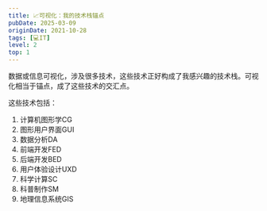 ```yaml
---
title: 📈可视化：我的技术栈锚点
pubDate: 2025-03-09
originDate: 2021-10-28
tags: [💻IT]
level: 2
top: 1
---
```


数据或信息可视化，涉及很多技术，这些技术正好构成了我感兴趣的技术栈。可视化相当于锚点，成了这些技术的交汇点。

这些技术包括：

1. 计算机图形学CG
2. 图形用户界面GUI
3. 数据分析DA
4. 前端开发FED
5. 后端开发BED
6. 用户体验设计UXD
7. 科学计算SC
8. 科普制作SM
9. 地理信息系统GIS
